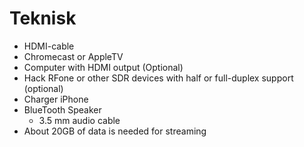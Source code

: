 # Teknisk

* HDMI-cable
* Chromecast or AppleTV
* Computer with HDMI output (Optional)
* Hack RFone or other SDR devices with half or full-duplex support (optional)
* Charger iPhone
* BlueTooth Speaker
  * 3.5 mm audio cable
* About 20GB of data is needed for streaming

